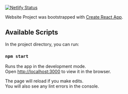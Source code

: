 [![Netlify Status](https://api.netlify.com/api/v1/badges/fc6f3565-6612-4561-a010-839466d70bf2/deploy-status)](https://app.netlify.com/sites/optimistic-allen-2a0c02/deploys)

Website Project was bootstrapped with [Create React App](https://github.com/facebook/create-react-app).

## Available Scripts

In the project directory, you can run:

### `npm start`

Runs the app in the development mode.<br>
Open [http://localhost:3000](http://localhost:3000) to view it in the browser.

The page will reload if you make edits.<br>
You will also see any lint errors in the console.
